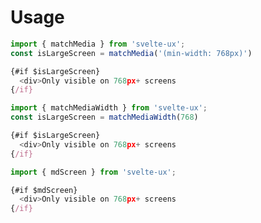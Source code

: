 <script lang="ts">
	import Preview from '$lib/components/Preview.svelte';

	import { matchMedia, matchMediaWidth, smScreen, mdScreen } from '$lib/stores/matchMedia';
</script>

<h1>Usage</h1>

```js
import { matchMedia } from 'svelte-ux';
const isLargeScreen = matchMedia('(min-width: 768px)')

{#if $isLargeScreen}
  <div>Only visible on 768px+ screens
{/if}
```

```js
import { matchMediaWidth } from 'svelte-ux';
const isLargeScreen = matchMediaWidth(768)

{#if $isLargeScreen}
  <div>Only visible on 768px+ screens
{/if}
```

```js
import { mdScreen } from 'svelte-ux';

{#if $mdScreen}
  <div>Only visible on 768px+ screens
{/if}
```
